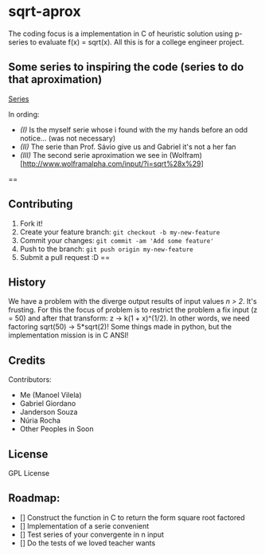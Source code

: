 # sqrt-aprox

The coding focus is a implementation in C of heuristic solution using p-series to evaluate f(x) = sqrt(x). All this is for a college engineer project.


## Some series to inspiring the code (series to do that aproximation)

[Series](series.png)


In ording:
  * _(I)_ Is the myself serie whose i found with the my hands before an odd notice... (was not necessary)
  * _(II)_ The serie than Prof. Sávio give us and Gabriel it's not a her fan
  * _(III)_ The second serie aproximation we see in (Wolfram)[http://www.wolframalpha.com/input/?i=sqrt%28x%29]

==
## Contributing

1. Fork it!
2. Create your feature branch: `git checkout -b my-new-feature`
3. Commit your changes: `git commit -am 'Add some feature'`
4. Push to the branch: `git push origin my-new-feature`
5. Submit a pull request :D
==

## History

We have a problem with the diverge output results of input values *n > 2*. It's frusting. For this the focus of problem is to restrict the problem a fix input (z = 50) and after that transform: z -> k(1 + x)^(1/2). In other words, we need factoring sqrt(50) -> 5*sqrt(2)! Some things made in python, but the implementation mission is in C ANSI!

## Credits

Contributors:
  * Me (Manoel Vilela)
  * Gabriel Giordano
  * Janderson Souza
  * Núria Rocha
  * Other Peoples in Soon

## License

GPL License

## Roadmap:
  - [] Construct the function in C to return the form square root factored 
  - [] Implementation of a serie convenient
  - [] Test series of your convergente in n input
  - [] Do the tests of we loved teacher wants